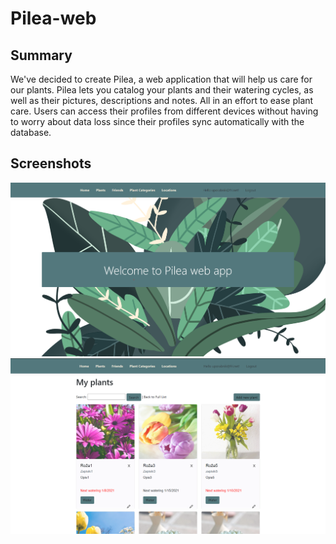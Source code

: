 # Pilea-web

## Summary

We've decided to create Pilea, a web application that will help us care for our plants. Pilea lets you catalog your plants and their watering cycles, as well as their pictures, descriptions and notes. All in an effort to ease plant care. Users can access their profiles from different devices without having to worry about data loss since their profiles sync automatically with the database.

## Screenshots
![image 1](screenshots/image1.png)
![image 2](screenshots/image2.png)
